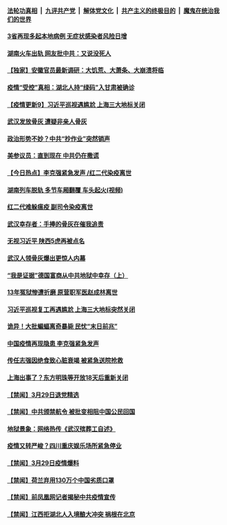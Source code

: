 ####  [法轮功真相](../../../../basic/blob/master/README.md?t=03310046) &nbsp;|&nbsp; [九评共产党](../../../../9ping.md/blob/master/README.md?t=03310046) &nbsp;|&nbsp; [解体党文化](../../../../jtdwh.md/blob/master/README.md?t=03310046)  &nbsp;|&nbsp; [共产主义的终极目的](../../../../gczydzjmd.md/blob/master/README.md?t=03310046) &nbsp;|&nbsp; [魔鬼在统治我们的世界](../../../../mgztzwmdsj.md/blob/master/README.md?t=03310046) 

#### [3省再现多起本地病例  无症状感染者风险日增](../pages/prog204/a102811837.md?t=03310046) 

#### [湖南火车出轨 网友批中共：又说没死人](../pages/prog204/a102811853.md?t=03310046) 

#### [【独家】安徽官员最新调研：大饥荒、大萧条、大崩溃将临](../pages/prog204/a102811801.md?t=03310046) 

#### [疫情“受控”真相：湖北人持“绿码”入甘肃被确诊](../pages/prog204/a102811675.md?t=03310046) 

#### [【疫情更新9】习近平巡视遇尴尬 上海三大地标关闭](../pages/prog204/a102811401.md?t=03310046) 

#### [武汉发放骨灰 遭疑非亲人骨灰](../pages/prog204/a102811669.md?t=03310046) 

#### [政治形势不妙？中共“抄作业”突然销声](../pages/prog204/a102811677.md?t=03310046) 

#### [美参议员：直到现在 中共仍在撒谎](../pages/prog204/a102811660.md?t=03310046) 

#### [【今日热点】李克强紧急发声 /红二代染疫离世](../pages/prog204/a102811632.md?t=03310046) 

#### [湖南列车脱轨 多节车厢翻覆 车头起火(视频)](../pages/prog204/a102811584.md?t=03310046) 

#### [红二代难躲瘟疫 副司令染疫离世](../pages/prog204/a102811566.md?t=03310046) 

#### [武汉幸存者：手捧的骨灰在催我追责](../pages/prog204/a102811543.md?t=03310046) 

#### [无视习近平 陕西5虎再被点名](../pages/prog204/a102811538.md?t=03310046) 

#### [武汉人领骨灰爆出更惊人内幕](../pages/prog204/a102811504.md?t=03310046) 

#### [“我是证据”德国富商从中共地狱中幸存（上）](../pages/prog204/a102811508.md?t=03310046) 

#### [13年冤狱惨遭折磨 原营职军医赵成林离世](../pages/prog204/a102811485.md?t=03310046) 

#### [习近平巡视复工再遇尴尬 上海三大地标突然关闭](../pages/prog204/a102811451.md?t=03310046) 

#### [诡异！大批蝙蝠离奇暴毙 民忧“末日前兆”](../pages/prog204/a102811445.md?t=03310046) 

#### [中国疫情再现隐患 李克强紧急发声](../pages/prog204/a102811435.md?t=03310046) 

#### [传任志强因绝食致心脏衰竭 被紧急送院抢救](../pages/prog204/a102811415.md?t=03310046) 

#### [上海出事了？东方明珠等开放18天后重新关闭](../pages/prog204/a102811279.md?t=03310046) 


#### [【禁闻】3月29日退党精选](../pages/prog204/a102811381.md?t=03310046) 

#### [【禁闻】中共颁禁航令 被批变相阻中国公民回国](../pages/prog204/a102811383.md?t=03310046) 

#### [地狱景象：网络热传《武汉殡葬工自述》](../pages/prog204/a102811323.md?t=03310046) 

#### [疫情又转严峻？四川重庆娱乐场所紧急停业](../pages/prog204/a102811308.md?t=03310046) 

#### [【禁闻】3月29日疫情爆料](../pages/prog204/a102811367.md?t=03310046) 

#### [【禁闻】荷兰弃用130万个中国劣质口罩](../pages/prog204/a102811344.md?t=03310046) 

#### [【禁闻】前凤凰网记者揭秘中共疫情宣传](../pages/prog204/a102811348.md?t=03310046) 

#### [【禁闻】江西拒湖北人入境酿大冲突 祸根在北京](../pages/prog204/a102811353.md?t=03310046) 

